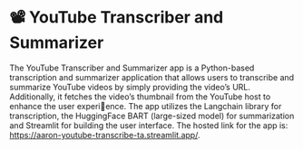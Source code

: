# 📽️ YouTube Transcriber and Summarizer

The YouTube Transcriber and Summarizer app is a Python-based transcription and summarizer application that allows users to transcribe and summarize YouTube videos by simply providing the video’s URL. Additionally, it fetches the video’s thumbnail from the YouTube host to enhance the user experience. The app utilizes the Langchain library for transcription, the HuggingFace BART (large-sized model) for summarization and Streamlit for building the user interface. The hosted link for the app is: https://aaron-youtube-transcribe-ta.streamlit.app/.
